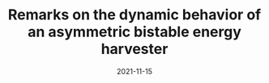 ---
title: "Remarks on the dynamic behavior of an asymmetric bistable energy harvester"
authors: "J. P. Norenberg, R. Luo, A. Cunha, S. da Silva, P. S. Varoto"
event: "26th International Congress of Mechanical Engineering (COBEM 2021)"
year: "2021"
doi: http://dx.doi.org/10.26678/abcm.cobem2021.cob2021-1885
pdf: 
arxiv: 
hal: "https://hal.archives-ouvertes.fr/hal-03425953"
image: "GraphicalAbstract_Conf_2021_COBEM2021-1.png"
layout: none
date: 2021-11-15
collection: publications
category: conferences
permalink: /publications/ConferencePaper_2021_COBEM2021-1
---